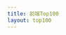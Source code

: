 ```yaml
---
title: 前端Top100
layout: top100
---
```

<script src="https://unpkg.com/axios/dist/axios.min.js"></script>
